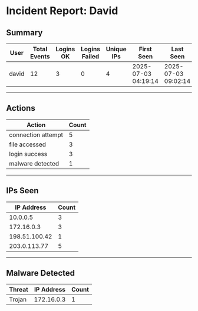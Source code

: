 # Incident Report: David

## Summary
| User | Total Events | Logins OK | Logins Failed | Unique IPs | First Seen | Last Seen | Threats Seen |
|-------|--------------|-----------|---------------|------------|---------------------|---------------------|--------------|
| david | 12 | 3 | 0 | 4 | 2025-07-03 04:19:14 | 2025-07-03 09:02:14 | Trojan |

---

## Actions
| Action | Count |
|--------------------|-------|
| connection attempt | 5 |
| file accessed | 3 |
| login success | 3 |
| malware detected | 1 |

---

## IPs Seen
| IP Address | Count |
|----------------|-------|
| 10.0.0.5 | 3 |
| 172.16.0.3 | 3 |
| 198.51.100.42 | 1 |
| 203.0.113.77 | 5 |

---

## Malware Detected
| Threat | IP Address | Count |
|--------|--------------|-------|
| Trojan | 172.16.0.3 | 1 |
